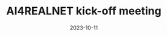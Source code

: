 ---
title: "AI4REALNET kick-off meeting"
event: 

location: Porto (Portugal)
address:
  city:
  region:
  postcode:
  country:

# summary:


# Talk start and end times.
#   End time can optionally be hidden by prefixing the line with `#`.
date: "2023-10-11"
# date_end: "2030-06-01T15:00:00Z"
all_day: true

# Schedule page publish date (NOT talk date).
publishDate: "2024-09-09"

authors:
- Gianvito Losapio

# tags:
# - Plague
# - Genomics
# - Phylogenetics
# - Workflow Management System


# Is this a featured talk? (true/false)
featured: false

# image:
#   caption: '[View **Slides**](https://ktmeaton.github.io/slides/2020/01/30_BEAP.pdf)'
#   focal_point: Right

links:
#- icon: twitter
#  icon_pack: fab
#  name: Follow
#  url: https://twitter.com/ktmeaton
url_code: ""
url_pdf: ""
url_poster: ""
url_slides: ""

# Markdown Slides (optional).
#   Associate this talk with Markdown slides.
#   Simply enter your slide deck's filename without extension.
#   E.g. `slides = "example-slides"` references `content/slides/example-slides.md`.
#   Otherwise, set `slides = ""`.
slides: ""

# Projects (optional).
#   Associate this post with one or more of your projects.
#   Simply enter your project's folder or file name without extension.
#   E.g. `projects = ["internal-project"]` references `content/project/deep-learning/index.md`.
#   Otherwise, set `projects = []`.
projects: []

# Enable math on this page?
math: false
---